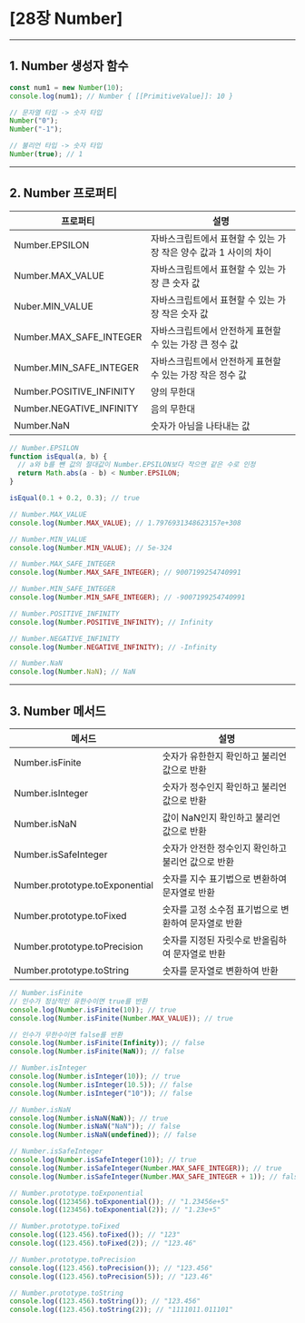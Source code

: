 # [28장 Number]

---

## 1. Number 생성자 함수

```js
const num1 = new Number(10);
console.log(num1); // Number { [[PrimitiveValue]]: 10 }

// 문자열 타입 -> 숫자 타입
Number("0");
Number("-1");

// 불리언 타입 -> 숫자 타입
Number(true); // 1
```

---

## 2. Number 프로퍼티

| 프로퍼티                 | 설명                                                              |
| ------------------------ | ----------------------------------------------------------------- |
| Number.EPSILON           | 자바스크립트에서 표현할 수 있는 가장 작은 양수 값과 1 사이의 차이 |
| Number.MAX_VALUE         | 자바스크립트에서 표현할 수 있는 가장 큰 숫자 값                   |
| Nuber.MIN_VALUE          | 자바스크립트에서 표현할 수 있는 가장 작은 숫자 값                 |
| Number.MAX_SAFE_INTEGER  | 자바스크립트에서 안전하게 표현할 수 있는 가장 큰 정수 값          |
| Number.MIN_SAFE_INTEGER  | 자바스크립트에서 안전하게 표현할 수 있는 가장 작은 정수 값        |
| Number.POSITIVE_INFINITY | 양의 무한대                                                       |
| Number.NEGATIVE_INFINITY | 음의 무한대                                                       |
| Number.NaN               | 숫자가 아님을 나타내는 값                                         |

```js
// Number.EPSILON
function isEqual(a, b) {
  // a와 b를 뺀 값의 절대값이 Number.EPSILON보다 작으면 같은 수로 인정
  return Math.abs(a - b) < Number.EPSILON;
}

isEqual(0.1 + 0.2, 0.3); // true

// Number.MAX_VALUE
console.log(Number.MAX_VALUE); // 1.7976931348623157e+308

// Number.MIN_VALUE
console.log(Number.MIN_VALUE); // 5e-324

// Number.MAX_SAFE_INTEGER
console.log(Number.MAX_SAFE_INTEGER); // 9007199254740991

// Number.MIN_SAFE_INTEGER
console.log(Number.MIN_SAFE_INTEGER); // -9007199254740991

// Number.POSITIVE_INFINITY
console.log(Number.POSITIVE_INFINITY); // Infinity

// Number.NEGATIVE_INFINITY
console.log(Number.NEGATIVE_INFINITY); // -Infinity

// Number.NaN
console.log(Number.NaN); // NaN
```

---

## 3. Number 메서드

| 메서드                         | 설명                                                 |
| ------------------------------ | ---------------------------------------------------- |
| Number.isFinite                | 숫자가 유한한지 확인하고 불리언 값으로 반환          |
| Number.isInteger               | 숫자가 정수인지 확인하고 불리언 값으로 반환          |
| Number.isNaN                   | 값이 NaN인지 확인하고 불리언 값으로 반환             |
| Number.isSafeInteger           | 숫자가 안전한 정수인지 확인하고 불리언 값으로 반환   |
| Number.prototype.toExponential | 숫자를 지수 표기법으로 변환하여 문자열로 반환        |
| Number.prototype.toFixed       | 숫자를 고정 소수점 표기법으로 변환하여 문자열로 반환 |
| Number.prototype.toPrecision   | 숫자를 지정된 자릿수로 반올림하여 문자열로 반환      |
| Number.prototype.toString      | 숫자를 문자열로 변환하여 반환                        |

```js
// Number.isFinite
// 인수가 정상적인 유한수이면 true를 반환
console.log(Number.isFinite(10)); // true
console.log(Number.isFinite(Number.MAX_VALUE)); // true

// 인수가 무한수이면 false를 반환
console.log(Number.isFinite(Infinity)); // false
console.log(Number.isFinite(NaN)); // false

// Number.isInteger
console.log(Number.isInteger(10)); // true
console.log(Number.isInteger(10.5)); // false
console.log(Number.isInteger("10")); // false

// Number.isNaN
console.log(Number.isNaN(NaN)); // true
console.log(Number.isNaN("NaN")); // false
console.log(Number.isNaN(undefined)); // false

// Number.isSafeInteger
console.log(Number.isSafeInteger(10)); // true
console.log(Number.isSafeInteger(Number.MAX_SAFE_INTEGER)); // true
console.log(Number.isSafeInteger(Number.MAX_SAFE_INTEGER + 1)); // false

// Number.prototype.toExponential
console.log((123456).toExponential()); // "1.23456e+5"
console.log((123456).toExponential(2)); // "1.23e+5"

// Number.prototype.toFixed
console.log((123.456).toFixed()); // "123"
console.log((123.456).toFixed(2)); // "123.46"

// Number.prototype.toPrecision
console.log((123.456).toPrecision()); // "123.456"
console.log((123.456).toPrecision(5)); // "123.46"

// Number.prototype.toString
console.log((123.456).toString()); // "123.456"
console.log((123.456).toString(2)); // "1111011.011101"
```
